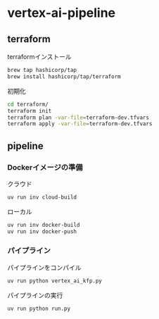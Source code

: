# vertex-ai-pipeline

## terraform
terraformインストール
```bash
brew tap hashicorp/tap
brew install hashicorp/tap/terraform
```

初期化
```bash
cd terraform/
terraform init
terraform plan -var-file=terraform-dev.tfvars
terraform apply -var-file=terraform-dev.tfvars
```


## pipeline
### Dockerイメージの準備
クラウド
```bash
uv run inv cloud-build
```
ローカル
```bash
uv run inv docker-build
uv run inv docker-push
```

### パイプライン
パイプラインをコンパイル
```bash
uv run python vertex_ai_kfp.py
```

パイプラインの実行
```bash
uv run python run.py
```
